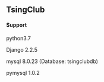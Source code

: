 ## TsingClub

#### **Support**

python3.7

Django 2.2.5

mysql 8.0.23  (Database: tsingclubdb)

pymysql 1.0.2

